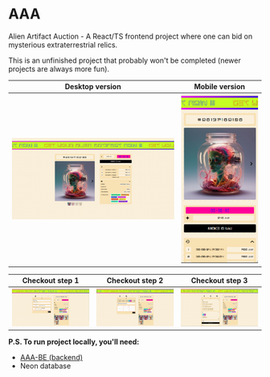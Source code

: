 # AAA
Alien Artifact Auction - A React/TS frontend project where one can bid on mysterious extraterrestrial relics.

This is an unfinished project that probably won't be completed (newer projects are always more fun). 

| Desktop version | Mobile version |
|---------|---------|
| ![AAA-desktop](https://raw.githubusercontent.com/paulius-ta/AAA/refs/heads/main/public/presentation/AAA-desktop.bmp) | ![AAA-mobile](https://raw.githubusercontent.com/paulius-ta/AAA/refs/heads/main/public/presentation/AAA-mobile.bmp) |

| Checkout step 1 | Checkout step 2 | Checkout step 3 |
|---------|---------|---------|
| ![AAA-checkout-1](https://raw.githubusercontent.com/paulius-ta/AAA/refs/heads/main/public/presentation/AAA-desktop-checkout-1.png) | ![AAA-checkout-2](https://raw.githubusercontent.com/paulius-ta/AAA/refs/heads/main/public/presentation/AAA-desktop-checkout-2.png) | ![AAA-checkout-3](https://raw.githubusercontent.com/paulius-ta/AAA/refs/heads/main/public/presentation/AAA-desktop-checkout-3.png) |

**P.S. To run project locally, you'll need:** 
- [AAA-BE (backend)](https://github.com/paulius-ta/AAA-BE)
- Neon database

